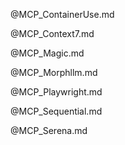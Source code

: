 @MCP_ContainerUse.md

@MCP_Context7.md

@MCP_Magic.md

@MCP_Morphllm.md

@MCP_Playwright.md

@MCP_Sequential.md

@MCP_Serena.md